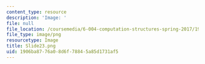 ```yaml
---
content_type: resource
description: 'Image: '
file: null
file_location: /coursemedia/6-004-computation-structures-spring-2017/1906ba8776a08d6f78845a85d1731af5_Slide23.png
file_type: image/png
resourcetype: Image
title: Slide23.png
uid: 1906ba87-76a0-8d6f-7884-5a85d1731af5
---
```

